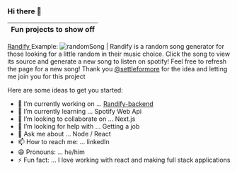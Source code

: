 ### Hi there 👋
Fun projects to show off|
--------|
<a href="https://github.com/SLO42/Randify-backend" target="_blank">Randify </a> Example: ![randomSong](https://randify-backend.herokuapp.com/markdown) 
| Randify is a random song generator for those looking for a little random in their music choice. Click the song to view its source and generate a new song to listen on spotify! Feel free to refresh the page for a new song! Thank you [@settleformore](https://github.com/settleformore) for the idea and letting me join you for this project


<!--
**SLO42/SLO42** is a ✨ _special_ ✨ repository because its `README.md` (this file) appears on your GitHub profile.
-->
Here are some ideas to get you started:

- 🔭 I’m currently working on ... [Randify-backend](https://github.com/SLO42/Randify-backend)
- 🌱 I’m currently learning ... Spotify Web Api
- 👯 I’m looking to collaborate on ... Next.js
- 🤔 I’m looking for help with ... Getting a job
- 💬 Ask me about ... Node / React
- 📫 How to reach me: ... linkedIn
- 😄 Pronouns: ... he/him
- ⚡ Fun fact: ... I love working with react and making full stack applications

